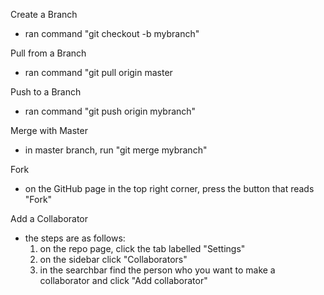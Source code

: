 Create a Branch
-   ran command "git checkout -b mybranch"

Pull from a Branch
-   ran command "git pull origin master 

Push to a Branch
-   ran command "git push origin mybranch"

Merge with Master
-   in master branch, run "git merge mybranch"

Fork
-   on the GitHub page in the top right corner, press the button that reads "Fork"

Add a Collaborator
-   the steps are as follows:
    1.  on the repo page, click the tab labelled "Settings"
    2.  on the sidebar click "Collaborators"
    3.  in the searchbar find the person who you want to make a collaborator and click "Add collaborator"